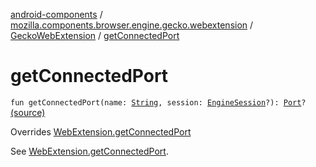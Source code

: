 [android-components](../../index.md) / [mozilla.components.browser.engine.gecko.webextension](../index.md) / [GeckoWebExtension](index.md) / [getConnectedPort](./get-connected-port.md)

# getConnectedPort

`fun getConnectedPort(name: `[`String`](https://kotlinlang.org/api/latest/jvm/stdlib/kotlin/-string/index.html)`, session: `[`EngineSession`](../../mozilla.components.concept.engine/-engine-session/index.md)`?): `[`Port`](../../mozilla.components.concept.engine.webextension/-port/index.md)`?` [(source)](https://github.com/mozilla-mobile/android-components/blob/master/components/browser/engine-gecko-beta/src/main/java/mozilla/components/browser/engine/gecko/webextension/GeckoWebExtension.kt#L147)

Overrides [WebExtension.getConnectedPort](../../mozilla.components.concept.engine.webextension/-web-extension/get-connected-port.md)

See [WebExtension.getConnectedPort](../../mozilla.components.concept.engine.webextension/-web-extension/get-connected-port.md).

